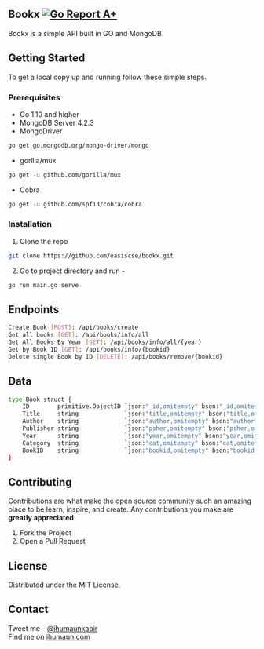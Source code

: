 
## Bookx [![Go Report A+](https://goreportcard.com/badge/github.com/ihumaunkabir/bookx)](https://goreportcard.com/report/github.com/ihumaunkabir/bookx)

Bookx is a simple API built in GO and MongoDB.


## Getting Started

To get a local copy up and running follow these simple steps.

### Prerequisites
* Go 1.10 and higher
* MongoDB Server 4.2.3
* MongoDriver
```sh
go get go.mongodb.org/mongo-driver/mongo
```
* gorilla/mux
```sh
go get -u github.com/gorilla/mux
```
* Cobra
```sh
go get -u github.com/spf13/cobra/cobra
```


### Installation
 
1. Clone the repo
```sh
git clone https://github.com/oasiscse/bookx.git
```
2. Go to project directory and run -
```sh
go run main.go serve
```

## Endpoints
```sh
Create Book [POST]: /api/books/create
Get all books [GET]: /api/books/info/all
Get All Books By Year [GET]: /api/books/info/all/{year}
Get by Book ID [GET]: /api/books/info/{bookid}
Delete single Book by ID [DELETE]: /api/books/remove/{bookid}
```

## Data
```sh
type Book struct {
	ID        primitive.ObjectID `json:"_id,omitempty" bson:"_id,omitempty"`
	Title     string             `json:"title,omitempty" bson:"title,omitempty"`
	Author    string             `json:"author,omitempty" bson:"author,omitempty"`
	Publisher string             `json:"psher,omitempty" bson:"psher,omitempty"`
	Year      string             `json:"year,omitempty" bson:"year,omitempty"`
	Category  string             `json:"cat,omitempty" bson:"cat,omitempty"`
	BookID    string             `json:"bookid,omitempty" bson:"bookid,omitempty"`
}
```

## Contributing

Contributions are what make the open source community such an amazing place to be learn, inspire, and create. Any contributions you make are **greatly appreciated**.

1. Fork the Project
2. Open a Pull Request

## License

Distributed under the MIT License.

## Contact

Tweet me - [@ihumaunkabir](https://twitter.com/ihumaunkabir)  
Find me on [ihumaun.com](http://ihumaun.com)
